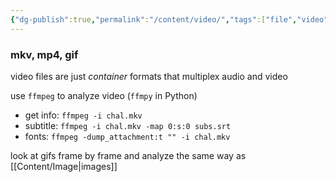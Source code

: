 ```yaml
---
{"dg-publish":true,"permalink":"/content/video/","tags":["file","video","forensics","ctf"],"created":"2024-09-16T19:05:15.127-07:00","updated":"2024-09-16T19:06:29.353-07:00"}
---
```


### mkv, mp4, gif

video files are just _container_ formats that multiplex audio and video 

use `ffmpeg` to analyze video (`ffmpy` in Python)
- get info: `ffmpeg -i chal.mkv`
- subtitle: `ffmpeg -i chal.mkv -map 0:s:0 subs.srt`
- fonts: `ffmpeg -dump_attachment:t "" -i chal.mkv`

look at gifs frame by frame and analyze the same way as [[Content/Image\|images]]